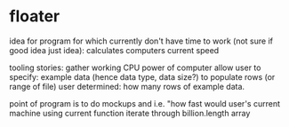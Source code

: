 # floater
idea for program for which currently don't have time to work (not sure if good idea just idea):
calculates computers current speed

tooling stories:
gather working CPU power of computer
allow user to specify: example data (hence data type, data size?) to populate rows (or range of file)
user determined: how many rows of example data.

point of program is to do mockups and i.e. "how fast would user's current machine using current function iterate through billion.length array
